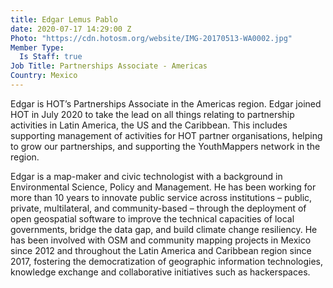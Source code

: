 ```yaml
---
title: Edgar Lemus Pablo
date: 2020-07-17 14:29:00 Z
Photo: "https://cdn.hotosm.org/website/IMG-20170513-WA0002.jpg"
Member Type:
  Is Staff: true
Job Title: Partnerships Associate - Americas
Country: Mexico
---
```


Edgar is HOT’s Partnerships Associate in the Americas region. Edgar joined HOT in July 2020 to take the lead on all things relating to partnership activities in Latin America, the US and the Caribbean. This includes supporting management of activities for HOT partner organisations, helping to grow our partnerships, and supporting the YouthMappers network in the region. 

Edgar is a map-maker and civic technologist with a background in Environmental Science, Policy and Management. He has been working for more than 10 years to innovate public service across institutions – public, private, multilateral, and community-based – through the deployment of open geospatial software to improve the technical capacities of local governments, bridge the data gap, and build climate change resiliency. He has been involved with OSM and community mapping projects in Mexico since 2012 and throughout the Latin America and Caribbean region since 2017, fostering the democratization of geographic information technologies, knowledge exchange and collaborative initiatives such as hackerspaces. 
